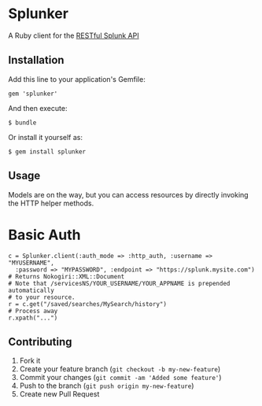 # Splunker 

A Ruby client for the [RESTful Splunk API](http://dev.splunk.com/view/rest-api-overview/SP-CAAADP8)

## Installation

Add this line to your application's Gemfile:

    gem 'splunker'

And then execute:

    $ bundle

Or install it yourself as:

    $ gem install splunker

## Usage

Models are on the way, but you can access resources by directly invoking the
HTTP helper methods.

# Basic Auth
    c = Splunker.client(:auth_mode => :http_auth, :username => "MYUSERNAME", 
      :password => "MYPASSWORD", :endpoint => "https://splunk.mysite.com")
    # Returns Nokogiri::XML::Document 
    # Note that /servicesNS/YOUR_USERNAME/YOUR_APPNAME is prepended automatically
    # to your resource.
    r = c.get("/saved/searches/MySearch/history")
    # Process away
    r.xpath("...")
    
## Contributing

1. Fork it
2. Create your feature branch (`git checkout -b my-new-feature`)
3. Commit your changes (`git commit -am 'Added some feature'`)
4. Push to the branch (`git push origin my-new-feature`)
5. Create new Pull Request
